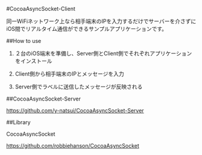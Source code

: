 #CocoaAsyncSocket-Client

同一WiFiネットワーク上なら相手端末のIPを入力するだけでサーバーを介さずにiOS間でリアルタイム通信ができるサンプルアプリケーションです。

##How to use

1. ２台のiOS端末を準備し、Server側とClient側でそれぞれアプリケーションをインストール

2. Client側から相手端末のIPとメッセージを入力

3. Server側でラベルに送信したメッセージが反映される

##CocoaAsyncSocket-Server

https://github.com/y-natsui/CocoaAsyncSocket-Server

##Library

CocoaAsyncSocket

https://github.com/robbiehanson/CocoaAsyncSocket

